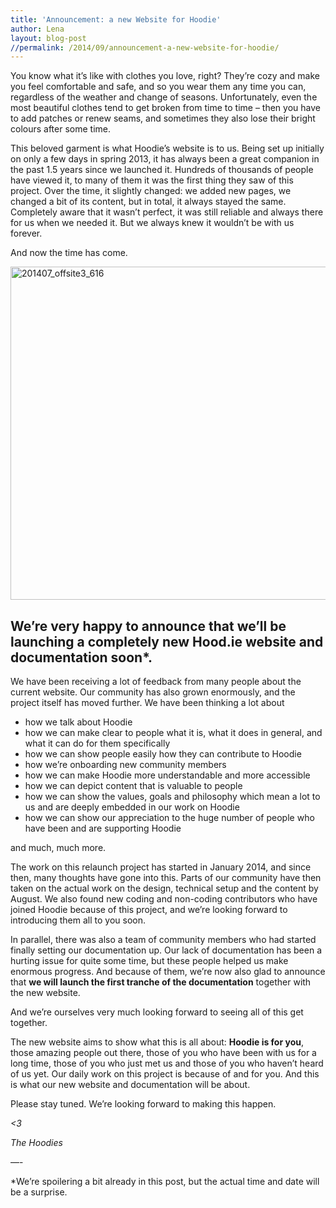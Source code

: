 ```yaml
---
title: 'Announcement: a new Website for Hoodie'
author: Lena
layout: blog-post
//permalink: /2014/09/announcement-a-new-website-for-hoodie/
---
```


You know what it&#8217;s like with clothes you love, right? They&#8217;re cozy and make you feel comfortable and safe, and so you wear them any time you can, regardless of the weather and change of seasons. Unfortunately, even the most beautiful clothes tend to get broken from time to time – then you have to add patches or renew seams, and sometimes they also lose their bright colours after some time.

This beloved garment is what Hoodie&#8217;s website is to us. Being set up initially on only a few days in spring 2013, it has always been a great companion in the past 1.5 years since we launched it. Hundreds of thousands of people have viewed it, to many of them it was the first thing they saw of this project. Over the time, it slightly changed: we added new pages, we changed a bit of its content, but in total, it always stayed the same. Completely aware that it wasn&#8217;t perfect, it was still reliable and always there for us when we needed it. But we always knew it wouldn&#8217;t be with us forever.

And now the time has come.

<img class="alignnone size-full wp-image-1667" src="http://blog.hood.ie/wp-content/uploads/2014/08/201407_offsite3_616.jpg" alt="201407_offsite3_616" width="800" height="533" />

## We&#8217;re very happy to announce that we&#8217;ll be launching a completely new Hood.ie website and documentation soon*.

We have been receiving a lot of feedback from many people about the current website. Our community has also grown enormously, and the project itself has moved further. We have been thinking a lot about

*   how we talk about Hoodie
*   how we can make clear to people what it is, what it does in general, and what it can do for them specifically
*   how we can show people easily how they can contribute to Hoodie
*   how we&#8217;re onboarding new community members
*   how we can make Hoodie more understandable and more accessible
*   how we can depict content that is valuable to people
*   how we can show the values, goals and philosophy which mean a lot to us and are deeply embedded in our work on Hoodie
*   how we can show our appreciation to the huge number of people who have been and are supporting Hoodie

and much, much more.

The work on this relaunch project has started in January 2014, and since then, many thoughts have gone into this. Parts of our community have then taken on the actual work on the design, technical setup and the content by August. We also found new coding and non-coding contributors who have joined Hoodie because of this project, and we&#8217;re looking forward to introducing them all to you soon.

In parallel, there was also a team of community members who had started finally setting our documentation up. Our lack of documentation has been a hurting issue for quite some time, but these people helped us make enormous progress. And because of them, we&#8217;re now also glad to announce that **we will launch the first tranche of the documentation** together with the new website.

And we&#8217;re ourselves very much looking forward to seeing all of this get together.

The new website aims to show what this is all about: **Hoodie is for you**, those amazing people out there, those of you who have been with us for a long time, those of you who just met us and those of you who haven&#8217;t heard of us yet. Our daily work on this project is because of and for you. And this is what our new website and documentation will be about.

Please stay tuned. We&#8217;re looking forward to making this happen.

*<3*

*The Hoodies*

&#8212;-

*We&#8217;re spoilering a bit already in this post, but the actual time and date will be a surprise.
